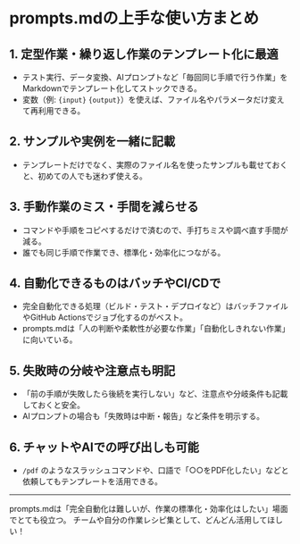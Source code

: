 # prompts.mdの上手な使い方まとめ

## 1. 定型作業・繰り返し作業のテンプレート化に最適
- テスト実行、データ変換、AIプロンプトなど「毎回同じ手順で行う作業」をMarkdownでテンプレート化してストックできる。
- 変数（例: `{input}` `{output}`）を使えば、ファイル名やパラメータだけ変えて再利用できる。

## 2. サンプルや実例を一緒に記載
- テンプレートだけでなく、実際のファイル名を使ったサンプルも載せておくと、初めての人でも迷わず使える。

## 3. 手動作業のミス・手間を減らせる
- コマンドや手順をコピペするだけで済むので、手打ちミスや調べ直す手間が減る。
- 誰でも同じ手順で作業でき、標準化・効率化につながる。

## 4. 自動化できるものはバッチやCI/CDで
- 完全自動化できる処理（ビルド・テスト・デプロイなど）はバッチファイルやGitHub Actionsでジョブ化するのがベスト。
- prompts.mdは「人の判断や柔軟性が必要な作業」「自動化しきれない作業」に向いている。

## 5. 失敗時の分岐や注意点も明記
- 「前の手順が失敗したら後続を実行しない」など、注意点や分岐条件も記載しておくと安全。
- AIプロンプトの場合も「失敗時は中断・報告」など条件を明示する。

## 6. チャットやAIでの呼び出しも可能
- `/pdf` のようなスラッシュコマンドや、口語で「○○をPDF化したい」などと依頼してもテンプレートを活用できる。

---

prompts.mdは「完全自動化は難しいが、作業の標準化・効率化はしたい」場面でとても役立つ。
チームや自分の作業レシピ集として、どんどん活用してほしい！
